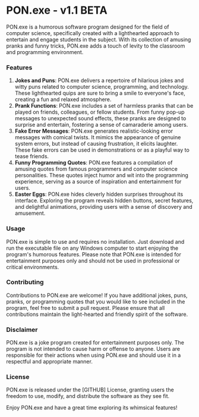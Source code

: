 # PON.exe - v1.1 BETA

PON.exe is a humorous software program designed for the field of computer science, specifically created with a lighthearted approach to 
entertain and engage students in the subject. With its collection of amusing pranks and funny tricks, PON.exe adds a touch of levity to 
the classroom and programming environment.

### Features

1. **Jokes and Puns**: PON.exe delivers a repertoire of hilarious jokes and witty puns related to computer science, programming, and technology. These lighthearted quips are sure to bring a smile to everyone's face, creating a fun and relaxed atmosphere.
2. **Prank Functions**: PON.exe includes a set of harmless pranks that can be played on friends, colleagues, or fellow students. From funny pop-up messages to unexpected sound effects, these pranks are designed to surprise and entertain, fostering a sense of camaraderie among users.
3. **Fake Error Messages**: PON.exe generates realistic-looking error messages with comical twists. It mimics the appearance of genuine system errors, but instead of causing frustration, it elicits laughter. These fake errors can be used in demonstrations or as a playful way to tease friends.
4. **Funny Programming Quotes**: PON.exe features a compilation of amusing quotes from famous programmers and computer science personalities. These quotes inject humor and wit into the programming experience, serving as a source of inspiration and entertainment for users.
5. **Easter Eggs**: PON.exe hides cleverly hidden surprises throughout its interface. Exploring the program reveals hidden buttons, secret features, and delightful animations, providing users with a sense of discovery and amusement.

### Usage

PON.exe is simple to use and requires no installation. 
Just download and run the executable file on any Windows computer to start enjoying the program's humorous features. 
Please note that PON.exe is intended for entertainment purposes only and should not be used in professional or critical environments.

### Contributing

Contributions to PON.exe are welcome! If you have additional jokes, puns, pranks, or programming quotes that you would like to see included in the program, 
feel free to submit a pull request. Please ensure that all contributions maintain the light-hearted and friendly spirit of the software.

### Disclaimer

PON.exe is a joke program created for entertainment purposes only. The program is not intended to cause harm or offense to anyone. 
Users are responsible for their actions when using PON.exe and should use it in a respectful and appropriate manner.

### License

PON.exe is released under the [GITHUB] License, granting users the freedom to use, modify, 
and distribute the software as they see fit.

Enjoy PON.exe and have a great time exploring its whimsical features!
